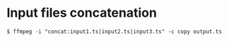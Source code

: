 # Input files concatenation
```
$ ffmpeg -i "concat:input1.ts|input2.ts|input3.ts" -c copy output.ts
```
